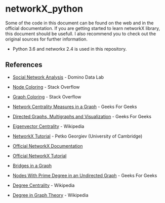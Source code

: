 # networkX_python
Some of the code in this document can be found on the web and in the official documentation. 
If you are getting started to learn networkX library, this document should be usefull. I also recommend you to check out the original sources for further information.

* Python 3.6 and networkx 2.4 is used in this repository.


## References

* [Social Network Analysis](https://blog.dominodatalab.com/social-network-analysis-with-networkx/) - Domino Data Lab

* [Node Coloring](https://stackoverflow.com/questions/27030473/how-to-set-colors-for-nodes-in-networkx) - Stack Overflow

* [Graph Coloring](https://stackoverflow.com/questions/25639169/networkx-change-color-width-according-to-edge-attributes-inconsistent-result) - Stack Overflow

* [Network Centrality Measures in a Graph](https://www.geeksforgeeks.org/network-centrality-measures-in-a-graph-using-networkx-python/?ref=rp) - Geeks For Geeks

* [Directed Graphs, Multigraphs and Visualization](https://www.geeksforgeeks.org/directed-graphs-multigraphs-and-visualization-in-networkx/) - Geeks For Geeks

* [Eigenvector Centrality](https://en.wikipedia.org/wiki/Eigenvector_centrality) - Wikipedia

* [NetworkX Tutorial](https://www.cl.cam.ac.uk/teaching/1314/L109/tutorial.pdf) - Petko Georgiev (University of Cambridge)

* [Official NetworkX Documentation](https://networkx.github.io/documentation/latest/_downloads/networkx_reference.pdf)

* [Official NetworkX Tutorial](https://networkx.github.io/documentation/stable/tutorial.html)

* [Bridges in a Graph](https://www.geeksforgeeks.org/bridge-in-a-graph/)

* [Nodes With Prime Degree in an Undirected Graph](https://www.geeksforgeeks.org/nodes-with-prime-degree-in-an-undirected-graph/?ref=rp) - Geeks For Geeks

* [Degree Centrality](https://en.wikipedia.org/wiki/Centrality#Degree_centrality) - Wikipedia

* [Degree in Graph Theory](https://en.wikipedia.org/wiki/Degree_(graph_theory)) - Wikipedia
